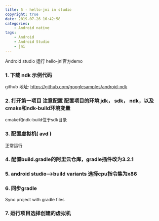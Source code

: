 ```yaml
---
title: 5 - hello-jni in studio
copyright: true
date: 2019-07-26 16:42:58
categories:
    - Android native
tags:
    - Android
    - Android Studio
    - jni
---
```

Android studio 运行 hello-jni官方demo

<!-- more -->

### **1. 下载 ndk 示例代码**

github 地址: https://github.com/googlesamples/android-ndk

### **2. 打开第一项目 注意配置 配置项目的环境 jdk， sdk， ndk，以及cmake和ndk-build环境变量**

cmake和ndk-build位于sdk目录

### **3. 配置虚拟机( avd )**

正常运行

### **4. 配置build.gradle的阿里云仓库，gradle插件改为3.2.1**

### **5. android studio-->build variants 选择cpu指令集为x86**

### **6. 同步gradle**

Sync project with gradle files

### **7. 运行项目选择创建的虚拟机**